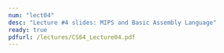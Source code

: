```yaml
---
num: "lect04"
desc: "Lecture #4 slides: MIPS and Basic Assembly Language"
ready: true
pdfurl: /lectures/CS64_Lecture04.pdf
---
```


